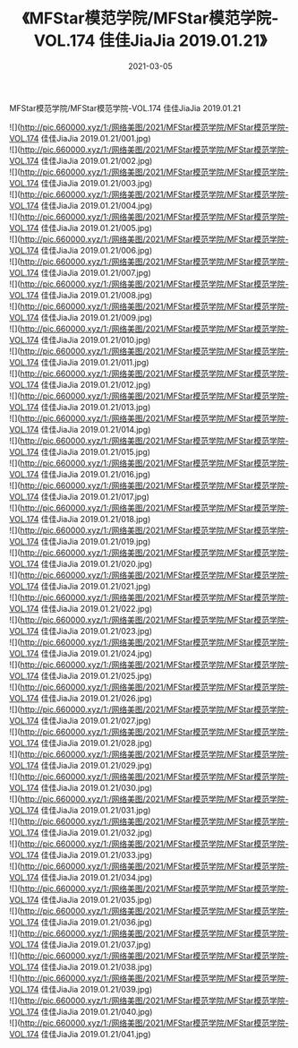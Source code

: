 ﻿---
layout: post
title:  《MFStar模范学院/MFStar模范学院-VOL.174 佳佳JiaJia 2019.01.21》
date:   2021-03-05
img: http://pic.660000.xyz/1:/网络美图/2021/MFStar模范学院/MFStar模范学院-VOL.174 佳佳JiaJia 2019.01.21/000.jpg
categories: [美女, 清纯, 唯美]
---

MFStar模范学院/MFStar模范学院-VOL.174 佳佳JiaJia 2019.01.21

 ![](http://pic.660000.xyz/1:/网络美图/2021/MFStar模范学院/MFStar模范学院-VOL.174 佳佳JiaJia 2019.01.21/001.jpg) <br>![](http://pic.660000.xyz/1:/网络美图/2021/MFStar模范学院/MFStar模范学院-VOL.174 佳佳JiaJia 2019.01.21/002.jpg) <br>![](http://pic.660000.xyz/1:/网络美图/2021/MFStar模范学院/MFStar模范学院-VOL.174 佳佳JiaJia 2019.01.21/003.jpg) <br>![](http://pic.660000.xyz/1:/网络美图/2021/MFStar模范学院/MFStar模范学院-VOL.174 佳佳JiaJia 2019.01.21/004.jpg) <br>![](http://pic.660000.xyz/1:/网络美图/2021/MFStar模范学院/MFStar模范学院-VOL.174 佳佳JiaJia 2019.01.21/005.jpg) <br>![](http://pic.660000.xyz/1:/网络美图/2021/MFStar模范学院/MFStar模范学院-VOL.174 佳佳JiaJia 2019.01.21/006.jpg) <br>![](http://pic.660000.xyz/1:/网络美图/2021/MFStar模范学院/MFStar模范学院-VOL.174 佳佳JiaJia 2019.01.21/007.jpg) <br>![](http://pic.660000.xyz/1:/网络美图/2021/MFStar模范学院/MFStar模范学院-VOL.174 佳佳JiaJia 2019.01.21/008.jpg) <br>![](http://pic.660000.xyz/1:/网络美图/2021/MFStar模范学院/MFStar模范学院-VOL.174 佳佳JiaJia 2019.01.21/009.jpg) <br>![](http://pic.660000.xyz/1:/网络美图/2021/MFStar模范学院/MFStar模范学院-VOL.174 佳佳JiaJia 2019.01.21/010.jpg) <br>![](http://pic.660000.xyz/1:/网络美图/2021/MFStar模范学院/MFStar模范学院-VOL.174 佳佳JiaJia 2019.01.21/011.jpg) <br>![](http://pic.660000.xyz/1:/网络美图/2021/MFStar模范学院/MFStar模范学院-VOL.174 佳佳JiaJia 2019.01.21/012.jpg) <br>![](http://pic.660000.xyz/1:/网络美图/2021/MFStar模范学院/MFStar模范学院-VOL.174 佳佳JiaJia 2019.01.21/013.jpg) <br>![](http://pic.660000.xyz/1:/网络美图/2021/MFStar模范学院/MFStar模范学院-VOL.174 佳佳JiaJia 2019.01.21/014.jpg) <br>![](http://pic.660000.xyz/1:/网络美图/2021/MFStar模范学院/MFStar模范学院-VOL.174 佳佳JiaJia 2019.01.21/015.jpg) <br>![](http://pic.660000.xyz/1:/网络美图/2021/MFStar模范学院/MFStar模范学院-VOL.174 佳佳JiaJia 2019.01.21/016.jpg) <br>![](http://pic.660000.xyz/1:/网络美图/2021/MFStar模范学院/MFStar模范学院-VOL.174 佳佳JiaJia 2019.01.21/017.jpg) <br>![](http://pic.660000.xyz/1:/网络美图/2021/MFStar模范学院/MFStar模范学院-VOL.174 佳佳JiaJia 2019.01.21/018.jpg) <br>![](http://pic.660000.xyz/1:/网络美图/2021/MFStar模范学院/MFStar模范学院-VOL.174 佳佳JiaJia 2019.01.21/019.jpg) <br>![](http://pic.660000.xyz/1:/网络美图/2021/MFStar模范学院/MFStar模范学院-VOL.174 佳佳JiaJia 2019.01.21/020.jpg) <br>![](http://pic.660000.xyz/1:/网络美图/2021/MFStar模范学院/MFStar模范学院-VOL.174 佳佳JiaJia 2019.01.21/021.jpg) <br>![](http://pic.660000.xyz/1:/网络美图/2021/MFStar模范学院/MFStar模范学院-VOL.174 佳佳JiaJia 2019.01.21/022.jpg) <br>![](http://pic.660000.xyz/1:/网络美图/2021/MFStar模范学院/MFStar模范学院-VOL.174 佳佳JiaJia 2019.01.21/023.jpg) <br>![](http://pic.660000.xyz/1:/网络美图/2021/MFStar模范学院/MFStar模范学院-VOL.174 佳佳JiaJia 2019.01.21/024.jpg) <br>![](http://pic.660000.xyz/1:/网络美图/2021/MFStar模范学院/MFStar模范学院-VOL.174 佳佳JiaJia 2019.01.21/025.jpg) <br>![](http://pic.660000.xyz/1:/网络美图/2021/MFStar模范学院/MFStar模范学院-VOL.174 佳佳JiaJia 2019.01.21/026.jpg) <br>![](http://pic.660000.xyz/1:/网络美图/2021/MFStar模范学院/MFStar模范学院-VOL.174 佳佳JiaJia 2019.01.21/027.jpg) <br>![](http://pic.660000.xyz/1:/网络美图/2021/MFStar模范学院/MFStar模范学院-VOL.174 佳佳JiaJia 2019.01.21/028.jpg) <br>![](http://pic.660000.xyz/1:/网络美图/2021/MFStar模范学院/MFStar模范学院-VOL.174 佳佳JiaJia 2019.01.21/029.jpg) <br>![](http://pic.660000.xyz/1:/网络美图/2021/MFStar模范学院/MFStar模范学院-VOL.174 佳佳JiaJia 2019.01.21/030.jpg) <br>![](http://pic.660000.xyz/1:/网络美图/2021/MFStar模范学院/MFStar模范学院-VOL.174 佳佳JiaJia 2019.01.21/031.jpg) <br>![](http://pic.660000.xyz/1:/网络美图/2021/MFStar模范学院/MFStar模范学院-VOL.174 佳佳JiaJia 2019.01.21/032.jpg) <br>![](http://pic.660000.xyz/1:/网络美图/2021/MFStar模范学院/MFStar模范学院-VOL.174 佳佳JiaJia 2019.01.21/033.jpg) <br>![](http://pic.660000.xyz/1:/网络美图/2021/MFStar模范学院/MFStar模范学院-VOL.174 佳佳JiaJia 2019.01.21/034.jpg) <br>![](http://pic.660000.xyz/1:/网络美图/2021/MFStar模范学院/MFStar模范学院-VOL.174 佳佳JiaJia 2019.01.21/035.jpg) <br>![](http://pic.660000.xyz/1:/网络美图/2021/MFStar模范学院/MFStar模范学院-VOL.174 佳佳JiaJia 2019.01.21/036.jpg) <br>![](http://pic.660000.xyz/1:/网络美图/2021/MFStar模范学院/MFStar模范学院-VOL.174 佳佳JiaJia 2019.01.21/037.jpg) <br>![](http://pic.660000.xyz/1:/网络美图/2021/MFStar模范学院/MFStar模范学院-VOL.174 佳佳JiaJia 2019.01.21/038.jpg) <br>![](http://pic.660000.xyz/1:/网络美图/2021/MFStar模范学院/MFStar模范学院-VOL.174 佳佳JiaJia 2019.01.21/039.jpg) <br>![](http://pic.660000.xyz/1:/网络美图/2021/MFStar模范学院/MFStar模范学院-VOL.174 佳佳JiaJia 2019.01.21/040.jpg) <br>![](http://pic.660000.xyz/1:/网络美图/2021/MFStar模范学院/MFStar模范学院-VOL.174 佳佳JiaJia 2019.01.21/041.jpg) <br>